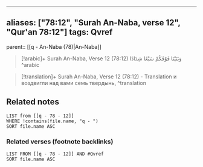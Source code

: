 
---
aliases: ["78:12", "Surah An-Naba, verse 12", "Qur'an 78:12"]
tags: Qvref
---

parent:: [[q - An-Naba (78)|An-Naba]]

> [!arabic]+ Surah An-Naba, Verse 12 (78:12)
> <span class="quran-arabic">وَبَنَيْنَا فَوْقَكُمْ سَبْعًا شِدَادًا</span>
^arabic

> [!translation]+ Surah An-Naba, Verse 12 (78:12) - Translation
> и воздвигли над вами семь твердынь,
^translation



## Related notes
```dataview
LIST from [[q - 78 - 12]]
WHERE !contains(file.name, "q - ")
SORT file.name ASC
```

### Related verses (footnote backlinks)
```dataview
LIST FROM [[q - 78 - 12]] AND #Qvref
SORT file.name ASC
```

